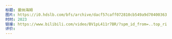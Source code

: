 ```yaml
---
标题: 曼纳海姆
图片: https://i0.hdslb.com/bfs/archive/dacf57caff072810cb549a9d70400363f015ce51.jpg@518w_290h_1c_!web-video-share-cover.webp
时时: 2023
链接: https://www.bilibili.com/video/BV1pL411r7BR/?spm_id_from=..top_right_bar_window_history.content.click&vd_source=e815fa5e2c428a98163e9d19be40ec58
评价:
---
```


